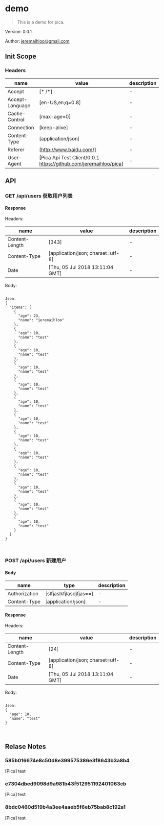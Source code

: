 

# demo

> This is a demo for pica.

Version: 0.0.1

Author: jeremaihloo@gmail.com<jeremaihloo>

## Init Scope

### Headers

| name| value | description |
| --- | --- | -- |
| Accept | [* /*] | - |
| Accept-Language | [en-US,en;q=0.8] | - |
| Cache-Control | [max-age=0] | - |
| Connection | [keep-alive] | - |
| Content-Type | [application/json] | - |
| Referer | [http://www.baidu.com/] | - |
| User-Agent | [Pica Api Test Client/0.0.1 https://github.com/jeremaihloo/pica] | - |


## API


### GET /api/users 获取用户列表




#### Response

Headers:

| name| value | description |
| --- | --- | -- |
| Content-Length | [343] | - |
| Content-Type | [application/json; charset=utf-8] | - |
| Date | [Thu, 05 Jul 2018 13:11:04 GMT] | - |



Body:
```

Json:
{
  "items": [
    {
      "age": 23,
      "name": "jeremaihloo"
    },
    {
      "age": 10,
      "name": "test"
    },
    {
      "age": 10,
      "name": "test"
    },
    {
      "age": 10,
      "name": "test"
    },
    {
      "age": 10,
      "name": "test"
    },
    {
      "age": 10,
      "name": "test"
    },
    {
      "age": 10,
      "name": "test"
    },
    {
      "age": 10,
      "name": "test"
    },
    {
      "age": 10,
      "name": "test"
    },
    {
      "age": 10,
      "name": "test"
    },
    {
      "age": 10,
      "name": "test"
    },
    {
      "age": 10,
      "name": "test"
    },
    {
      "age": 10,
      "name": "test"
    }
  ]
}



```

### POST /api/users 新建用户



#### Body
| name | type | description |
| --- | --- | -- |
| Authorization | [slfjaslkfjlasdjfjas==] | - |
| Content-Type | [application/json] | - |



#### Response

Headers:

| name| value | description |
| --- | --- | -- |
| Content-Length | [24] | - |
| Content-Type | [application/json; charset=utf-8] | - |
| Date | [Thu, 05 Jul 2018 13:11:04 GMT] | - |



Body:
```

Json:
{
  "age": 10,
  "name": "test"
}



```



## Relase Notes


### 585b016674e8c50d8e399575386e3f8643b3a8b4

[Pica] test

### e7304dbed9098d9a981b43f512951192401063cb

[Pica] test

### 8bdc0460d519b4a3ee4aaeb5f6eb75bab8c192a1

[Pica] test



